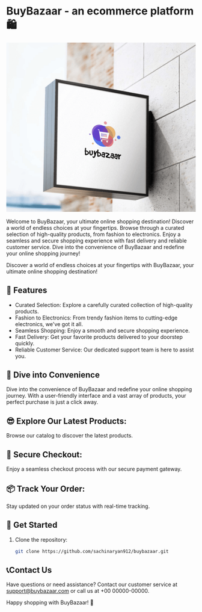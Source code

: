 # BuyBazaar - an ecommerce platform 🛍️

![BuyBazaar Logo](https://github.com/sachinaryan912/buybazaar/blob/main/assets/logo_v2.0.png)

Welcome to BuyBazaar, your ultimate online shopping destination! Discover a world of endless choices at your fingertips. Browse through a curated selection of high-quality products, from fashion to electronics. Enjoy a seamless and secure shopping experience with fast delivery and reliable customer service. Dive into the convenience of BuyBazaar and redefine your online shopping journey!

Discover a world of endless choices at your fingertips with BuyBazaar, your ultimate online shopping destination!


## 🌟 Features

- Curated Selection: Explore a carefully curated collection of high-quality products.
- Fashion to Electronics: From trendy fashion items to cutting-edge electronics, we've got it all.
- Seamless Shopping: Enjoy a smooth and secure shopping experience.
- Fast Delivery: Get your favorite products delivered to your doorstep quickly.
- Reliable Customer Service: Our dedicated support team is here to assist you.

## 🎉 Dive into Convenience

Dive into the convenience of BuyBazaar and redefine your online shopping journey. With a user-friendly interface and a vast array of products, your perfect purchase is just a click away.

## 😎 Explore Our Latest Products:

Browse our catalog to discover the latest products.

## 🔐 Secure Checkout:

Enjoy a seamless checkout process with our secure payment gateway.

## 📦 Track Your Order:

Stay updated on your order status with real-time tracking.


## 🚀 Get Started

1. Clone the repository:
   ```bash
   git clone https://github.com/sachinaryan912/buybazaar.git

## 📞Contact Us
Have questions or need assistance? Contact our customer service at support@buybazaar.com or call us at +00 00000-00000.

Happy shopping with BuyBazaar! 🎉
